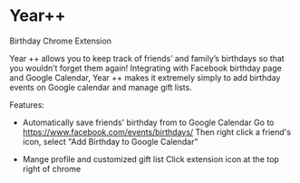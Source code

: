 # Year++
Birthday Chrome Extension

Year ++ allows you to keep track of friends’ and family’s birthdays so that you wouldn’t forget them again! Integrating with Facebook birthday page and Google Calendar, Year ++ makes it extremely simply to add birthday events on Google calendar and manage gift lists.

Features:
- Automatically save friends' birthday from to Google Calendar
   Go to https://www.facebook.com/events/birthdays/
   Then right click a friend's icon, select "Add Birthday to Google Calendar"

- Mange profile and customized gift list
   Click extension icon at the top right of chrome
